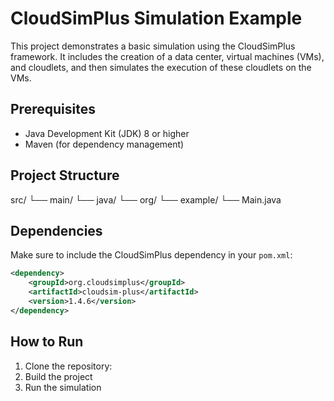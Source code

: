 # CloudSimPlus Simulation Example

This project demonstrates a basic simulation using the CloudSimPlus framework. It includes the creation of a data center, virtual machines (VMs), and cloudlets, and then simulates the execution of these cloudlets on the VMs.

## Prerequisites

- Java Development Kit (JDK) 8 or higher
- Maven (for dependency management)

## Project Structure

src/
└── main/
└── java/
└── org/
└── example/
└── Main.java

## Dependencies

Make sure to include the CloudSimPlus dependency in your `pom.xml`:

```xml
<dependency>
    <groupId>org.cloudsimplus</groupId>
    <artifactId>cloudsim-plus</artifactId>
    <version>1.4.6</version>
</dependency>
```

## How to Run
1. Clone the repository:
2. Build the project
3. Run the simulation
